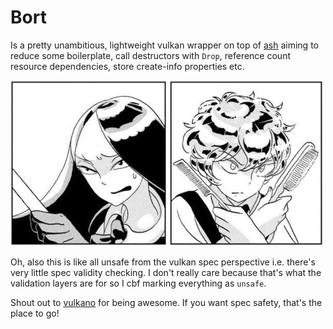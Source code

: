 # Bort

Is a pretty unambitious, lightweight vulkan wrapper on top of [ash](https://github.com/ash-rs/ash) aiming to reduce some boilerplate, call destructors with `Drop`, reference count resource dependencies, store create-info properties etc.

![Bort under attack](/assets/bort-under-attack.jpg)

Oh, also this is like all unsafe from the vulkan spec perspective i.e. there's very little spec validity checking. I don't really care because that's what the validation layers are for so I cbf marking everything as `unsafe`.

Shout out to [vulkano](https://github.com/vulkano-rs/vulkano) for being awesome. If you want spec safety, that's the place to go!